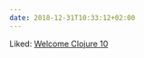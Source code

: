 ```yaml
---
date: 2018-12-31T10:33:12+02:00
---
```


Liked: [Welcome Clojure 10](https://blog.klipse.tech//clojure/2018/12/18/welcome-clojure-10.html)
